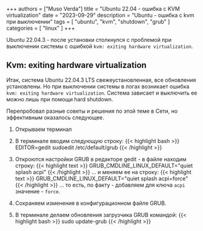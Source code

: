 +++
authors = ["Muso Verda"]
title = "Ubuntu 22.04 - ошибка с KVM virtualization"
date = "2023-09-29"
description = "Ubuntu - ошибка с kvm при выключении"
tags = [
    "ubuntu",
    "kvm",
    "shutdown",
    "grub"
]
categories = [
    "linux"
]
+++

Ubuntu 22.04.3 - после установки столкнулся с проблемой при выключении системы с ошибкой `kvm: exiting hardware virtualization`.

## Kvm: exiting hardware virtualization <!--more-->

Итак, система Ubuntu 22.04.3 LTS свежеустановленная, все обновления установлены. Но при выключении системы в логах возникает ошибка `kvm: exiting hardware virtualization`. Система зависает и выключить ее можно лишь при помощи hard shutdown.

Перепробовал разные советы и решения по этой теме в Сети, но эффективным оказалось следующее.

1. Открываем терминал

2. В терминале вводим следующую строку:
{{< highlight bash >}}
EDITOR=gedit sudoedit /etc/default/grub
{{< /highlight >}}

3. Откроются настройки GRUB в редакторе gedit - в файле находим строку:
{{< highlight text >}}
GRUB_CMDLINE_LINUX_DEFAULT="quiet splash acpi"
{{< /highlight >}}
... и меняем ее на строку:
{{< highlight text >}}
GRUB_CMDLINE_LINUX_DEFAULT="quiet splash acpi=force"
{{< /highlight >}}
... то есть, по факту - добавляем для ключа `acpi` значение - `force`.

4. Сохраняем изменения в конфигурационном файле GRUB.

5. В терминале делаем обновления загрузчика GRUB командой:
{{< highlight bash >}}
sudo update-grub
{{< /highlight >}}
